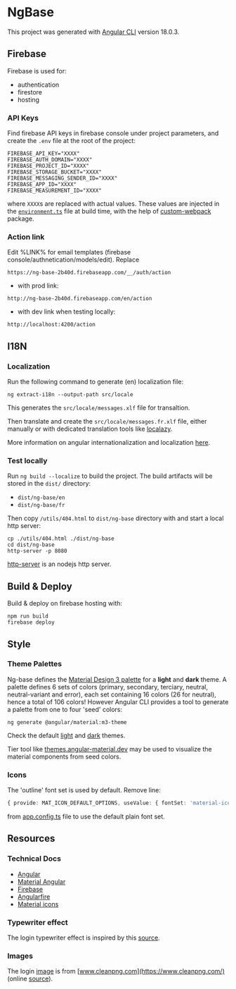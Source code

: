 # NgBase

This project was generated with [Angular CLI](https://github.com/angular/angular-cli) version 18.0.3.

## Firebase

Firebase is used for:
* authentication
* firestore
* hosting

### API Keys

Find firebase API keys in firebase console under project parameters, and create the `.env` file at the root of the project:

```
FIREBASE_API_KEY="XXXX"
FIREBASE_AUTH_DOMAIN="XXXX"
FIREBASE_PROJECT_ID="XXXX"
FIREBASE_STORAGE_BUCKET="XXXX"
FIREBASE_MESSAGING_SENDER_ID="XXXX"
FIREBASE_APP_ID="XXXX"
FIREBASE_MEASUREMENT_ID="XXXX"
```

where `XXXX`s are replaced with actual values. These values are injected in the [`environment.ts`](./src/environments/environment.ts) file at build time, with the help of [custom-webpack](https://www.npmjs.com/package/@angular-builders/custom-webpack) package.

### Action link

Edit %LINK% for email templates (firebase console/authnetication/models/edit). Replace

```
https://ng-base-2b40d.firebaseapp.com/__/auth/action
```

* with prod link:

```
http://ng-base-2b40d.firebaseapp.com/en/action
```

* with dev link when testing locally:

```
http://localhost:4200/action
```

## I18N

### Localization

Run the following command to generate (en) localization file:

```
ng extract-i18n --output-path src/locale
```

This generates the `src/locale/messages.xlf` file for transaltion.

Then translate and create the `src/locale/messages.fr.xlf` file, either manually or with dedicated translation tools like [localazy](https://localazy.com/).

More information on angular internationalization and localization [here](https://angular.dev/guide/i18n).

### Test locally

Run `ng build --localize` to build the project. The build artifacts will be stored in the `dist/` directory:
* `dist/ng-base/en`
* `dist/ng-base/fr`

Then copy `/utils/404.html` to `dist/ng-base` directory with and start a local http server:

```
cp ./utils/404.html ./dist/ng-base
cd dist/ng-base
http-server -p 8080
```

[http-server](https://www.npmjs.com/package/http-server) is an nodejs http server.

## Build & Deploy

Build & deploy on firebase hosting with:

```
npm run build
firebase deploy
```

## Style

### Theme Palettes

Ng-base defines the [Material Design 3 palette](https://m3.material.io/styles/color/system/overview) for a **light** and **dark** theme. A palette defines 6 sets of colors (primary, secondary, terciary, neutral, neutral-variant and error), each set containing 16 colors (26 for neutral), hence a total of 106 colors! However Angular CLI provides a tool to generate a palette from one to four 'seed' colors:

```
ng generate @angular/material:m3-theme
```

Check the default [light](./src/app/themes/light_m3-theme.scss) and [dark](./src/app/themes/dark_m3-theme.scss) themes.

Tier tool like [themes.angular-material.dev](https://themes.angular-material.dev/) may be used to visualize the material components from seed colors.

### Icons

The 'outline' font set is used by default. Remove line:

```ts
{ provide: MAT_ICON_DEFAULT_OPTIONS, useValue: { fontSet: 'material-icons-outlined' } }
```

from [app.config.ts](./src/app/app.config.ts) file to use the default plain font set.

## Resources

### Technical Docs

* [Angular](https://angular.dev/)
* [Material Angular](https://material.angular.io/)
* [Firebase](https://firebase.google.com/?authuser=0)
* [Angularfire](https://github.com/angular/angularfire/blob/3639e41b52c0b2963c1e24734ff8401f4d21107e/docs/firestore.md)
* [Material icons](https://fonts.google.com/icons?icon.size=24&icon.color=%23e8eaed)

### Typewriter effect

The login typewriter effect is inspired by this [source](https://codepen.io/Danielgroen/pen/VeRPOq).

### Images

The login [image](./public/assets/login-image.png) is from [www.cleanpng.com](https://www.cleanpng.com/) (online [source](https://www.cleanpng.com/png-color-splash-art-clip-art-colour-splash-1165562/)).

